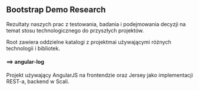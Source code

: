## Bootstrap Demo Research

Rezultaty naszych prac z testowania, badania i podejmowania decyzji na temat stosu technologicznego do przyszłych projektów.

Root zawiera oddzielne katalogi z projektmai używającymi różnych technologii i bibliotek.

#### ==> angular-log

Projekt używający AngularJS na frontendzie oraz Jersey jako implementacji REST-a, backend w Scali.